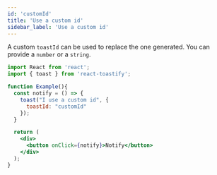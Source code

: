 ```yaml
---
id: 'customId'
title: 'Use a custom id'
sidebar_label: 'Use a custom id'
---
```


A custom `toastId` can be used to replace the one generated. You can provide a `number` or a `string`.


```jsx
import React from 'react';
import { toast } from 'react-toastify';

function Example(){
  const notify = () => {
    toast("I use a custom id", {
      toastId: "customId"
    });
  }

  return (
    <div>
      <button onClick={notify}>Notify</button>
    </div>
  );
}
